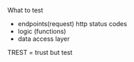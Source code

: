 What to test

- endpoints(request) http status codes
- logic (functions)
- data access layer

TREST = trust but test
